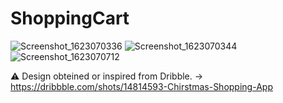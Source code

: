 # ShoppingCart
![Screenshot_1623070336](https://user-images.githubusercontent.com/62101873/121021630-de68bc00-c7a1-11eb-8084-dd75d91527d6.png)
![Screenshot_1623070344](https://user-images.githubusercontent.com/62101873/121021605-d741ae00-c7a1-11eb-96e6-558e71158d42.png)
![Screenshot_1623070712](https://user-images.githubusercontent.com/62101873/121021614-dad53500-c7a1-11eb-9cb2-666b77ae8d75.png)


:warning: Design obteined or inspired from Dribble. -> https://dribbble.com/shots/14814593-Chirstmas-Shopping-App
